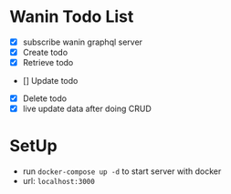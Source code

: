 # Wanin Todo List

- [x] subscribe wanin graphql server
- [x] Create todo
- [x] Retrieve todo
- [] Update todo
- [x] Delete todo
- [x] live update data after doing CRUD

# SetUp

- run `docker-compose up -d` to start server with docker
- url: `localhost:3000`
